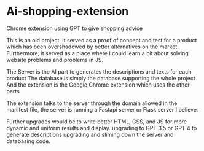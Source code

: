 # Ai-shopping-extension
Chrome extension using GPT to give shopping advice


This is an old project.
It served as a proof of concept and test for a product which has been overshadowed by better alternatives on the market. 
Furthermore, it served as a place where I could learn a bit about solving website problems and problems in JS.

The Server is the AI part to generates the descriptions and texts for each product
The database is simply the database supporting the whole project
And the extension is the Google Chrome extension which uses the other parts

The extension talks to the server through the domain allowed in the manifest file, the server is running a Fastapi server or Flask server I believe. 

Further upgrades would be to write better HTML, CSS, and JS for more dynamic and uniform results and display. 
upgrading to GPT 3.5 or GPT 4 to generate descriptions
upgrading and sliming down the server and databasing code.

